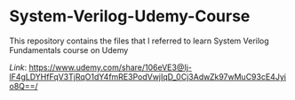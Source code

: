# System-Verilog-Udemy-Course
This repository contains the files that I referred to learn System Verilog Fundamentals course on Udemy

_Link_: https://www.udemy.com/share/106eVE3@Ij-lF4gLDYHfFqV3TjRqO1dY4fmRE3PodVwjIqD_0Cj3AdwZk97wMuC93cE4Jyio8Q==/
